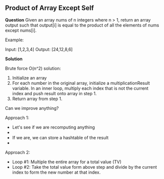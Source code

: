 <h2>Product of Array Except Self</h3>

**Question**
Given an array nums of n integers where n > 1,  return an array output such that output[i] is equal to the product of all the elements of nums except nums[i].

Example:

Input:  [1,2,3,4]
Output: [24,12,8,6]

**Solution**

Brute force O(n^2) solution:

1) Initialize an array
2) For each number in the original array, initialize a multiplicationResult variable. In an inner loop, multiply each index that is not the current index and push result onto array in step 1.
3) Return array from step 1.

Can we improve anything?

Approach 1:
- Let's see if we are recomputing anything
- 
- If we are, we can store a hashtable of the result
- 

Approach 2:
- Loop #1: Multiple the entire array for a total value (TV)
- Loop #2: Take the total value form above step and divide by the current index to form the new number at that index.